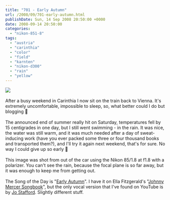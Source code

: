 ```yaml
---
title: "701 - Early Autumn"
url: /2008/09/701-early-autumn.html
publishDate: Sun, 14 Sep 2008 20:50:00 +0000
date: 2008-09-14 20:50:00
categories: 
  - "nikon-851-8"
tags: 
  - "austria"
  - "carinthia"
  - "color"
  - "field"
  - "karnten"
  - "nikon-d300"
  - "rain"
  - "yellow"
---
```

<a href="https://d25zfm9zpd7gm5.cloudfront.net/1200x1200/2008/20080913_175540_ps.jpg" target="_blank"><img src="https://d25zfm9zpd7gm5.cloudfront.net/0600x0600/2008/20080913_175540_ps.jpg"/></a><br/><br/>After a busy weekend in Carinthia I now sit on the train back to Vienna. It's extremely uncomfortable, impossible to sleep, so, what better could I do but blogging 🙂<br/><br/>The announced end of summer really hit on Saturday, temperatures fell by 15 centigrades in one day, but I still went swimming - in the rain. It was nice, the water was still warm, and it was much needed after a day of sweat-inducing work (have you ever packed some three or four thousand books and transported them?), and I'll try it again next weekend, that's for sure. No way I could give up so early 🙂<br/><br/>This image was shot from out of the car using the Nikon 85/1.8 at f1.8 with a polarizer. You can't see the rain, because the focal plane is so far away, but it was enough to keep me from getting out.<br/><br/>The Song of the Day is "<a href="http://www.lyricstime.com/ella-fitzgerald-early-autumn-lyrics.html">Early Autumn</a>". I have it on Ella Fitzgerald's "<a href="http://www.amazon.com/Complete-Ella-Fitzgerald-Song-Books/dp/B0000046RN">Johnny Mercer Songbook</a>", but the only vocal version that I've found on YouTube is by <a href="http://www.youtube.com/watch?v=mMzRr9faOR0">Jo Stafford</a>. Slightly different stuff.
